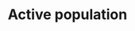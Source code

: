 ---
title: Active population
longTitle: 'Active population'
tags:
- gccommon
usedFor:
- "[[Labour force]]"
---